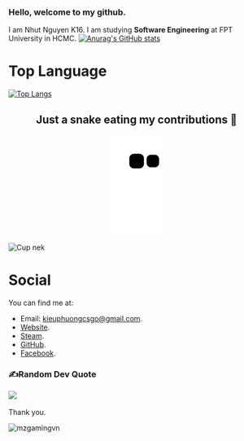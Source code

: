 
### Hello, welcome to my github.
I am Nhut Nguyen K16. I am studying **Software Engineering** at FPT University in HCMC.
[![Anurag's GitHub stats](https://github-readme-stats.vercel.app/api?username=mzgamingvn&show_icons=true&theme=radical)](https://github.com/anuraghazra/github-readme-stats)

# Top Language
[![Top Langs](https://github-readme-stats.vercel.app/api/top-langs/?username=mzgamingvn&langs_count=8&theme=radical)](https://github.com/anuraghazra/github-readme-stats)

## <p align="center">Just a snake eating my contributions 🐍</p>
<p align='center'>
<img src="https://github.com/ngoctienTNT/ngoctienTNT/blob/output/github-contribution-grid-snake.svg">
</p>

![Cup nek](https://github-profile-trophy.vercel.app/?username=mzgamingvn&theme=radical)

# Social
You can find me at:
- Email: kieuphuongcsgo@gmail.com.
- [Website](https://dev-nguyen.glitch.me).
- [Steam](https://steamcommunity.com/id/kieuphuong1905/).
- [GitHub](https://github.com/mzgamingvn).
- [Facebook](https://www.facebook.com/mzgaminglol/).



### ✍️Random Dev Quote
![](https://quotes-github-readme.vercel.app/api?type=horizontal&theme=radical)

Thank you.
<p align="left"> <img src="https://komarev.com/ghpvc/?username=mzgamingvn&label=Profile%20views&color=0e75b6&style=flat" alt="mzgamingvn" /> </p>
